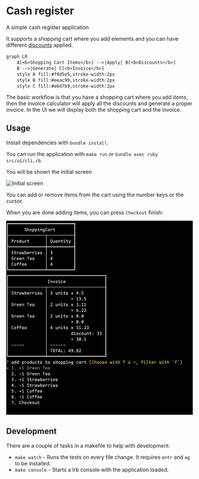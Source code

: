 # Cash register

A simple cash register application

It supports a shopping cart where you add elements and you can have different [discounts](src/models/discounts/) applied.


```mermaid
graph LR
    A[<b>Shopping Cart Items</b>] -->|Apply| B[<b>Discounts</b>]
    B -->|Generate| C[<b>Invoice</b>]
    style A fill:#f9d5e5,stroke-width:2px
    style B fill:#eeac99,stroke-width:2px
    style C fill:#e6d7b9,stroke-width:2px
```

The basic workflow is that you have a shopping cart where you add items, then the invoice calculator will apply all the discounts and generate a proper invoice. In the UI we will display both the shopping cart and the invoice.

## Usage

Install dependencies with `bundle install`.

You can run the application with `make run` or `bundle exec ruby src/ui/cli.rb`.

You will be shown the initial screen

![Initial screen](docs/initial_screen.png)

You can add or remove items from the cart using the number keys or the cursor.

When you are done adding items, you can press `Checkout` finish:

![A screen with some elements added](docs/finalscreen.png)

## Development

There are a couple of tasks in a makefile to help with development:

- `make watch` - Runs the tests on every file change. It requires `entr` and `ag` to be installed.
- `make console` - Starts a Irb console with the application loaded.

